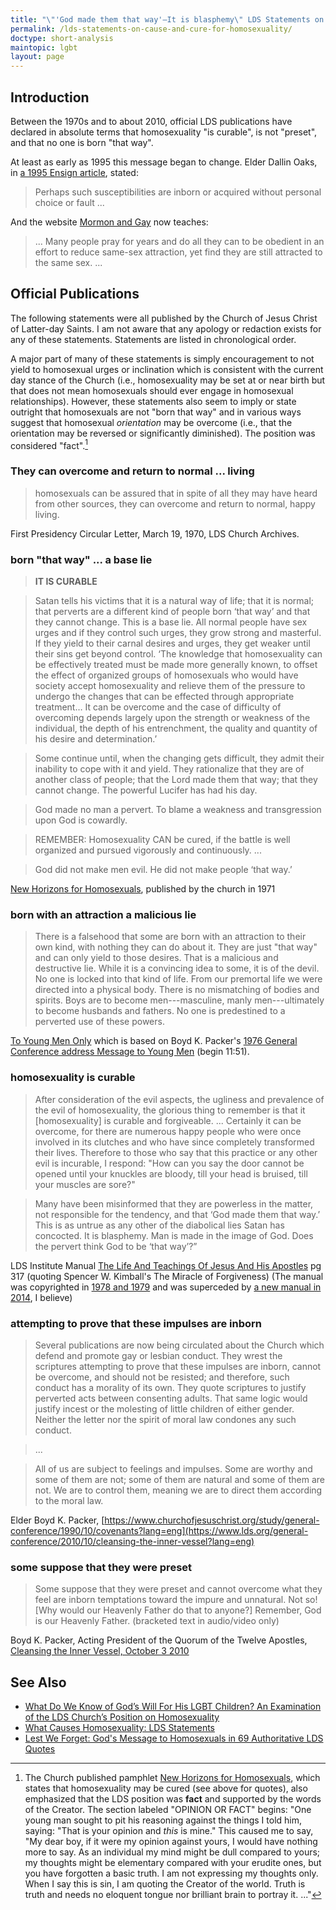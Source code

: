 ```yaml
---
title: "\"'God made them that way'—It is blasphemy\" LDS Statements on the causes and cure for homosexuality"
permalink: /lds-statements-on-cause-and-cure-for-homosexuality/
doctype: short-analysis
maintopic: lgbt
layout: page
---
```


## Introduction

Between the 1970s and to about 2010, official LDS publications have declared in absolute terms that homosexuality "is curable", is not "preset", and that no one is born "that way".

At least as early as 1995 this message began to change.  Elder Dallin Oaks, in [a 1995 Ensign article](https://www.lds.org/ensign/1995/10/same-gender-attraction?lang=eng&_r=1), stated:

>  Perhaps such susceptibilities are inborn or acquired without personal choice or fault ...

And the website [Mormon and Gay](https://mormonandgay.lds.org/articles/frequently-asked-questions?lang=eng) now teaches:

> ... Many people pray for years and do all they can to be obedient in an effort to reduce same-sex attraction, yet find they are still attracted to the same sex. ...

## Official Publications

The following statements were all published by the Church of Jesus Christ of Latter-day Saints.  I am not aware that any apology or redaction exists for any of these statements. Statements are listed in chronological order.

A major part of many of these statements is simply encouragement to not yield to homosexual urges or inclination which is consistent with the current day stance of the Church (i.e., homosexuality may be set at or near birth but that does not mean homosexuals should ever engage in homosexual relationships).  However, these statements also seem to imply or state outright that homosexuals are not "born that way" and in various ways suggest that homosexual *orientation* may be overcome (i.e., that the orientation may be reversed or significantly diminished).  The position was considered "fact".[^opinionorfact]

### They can overcome and return to normal ... living

> homosexuals can be assured that in spite of all they may have heard from other sources, they can overcome and return to normal, happy living.

First Presidency Circular Letter, March 19, 1970, LDS Church Archives.

### born "that way" ... a base lie

> **IT IS CURABLE**

> Satan tells his victims that it is a natural way of life; that it is normal; that perverts are a different kind of people born ‘that way’ and that they cannot change.  This is a base lie.  All normal people have sex urges and if they control such urges, they grow strong and masterful.  If they yield to their carnal desires and urges, they get weaker until their sins get beyond control.  ‘The knowledge that homosexuality can be effectively treated must be made more generally known, to offset the effect of organized groups of homosexuals who would have society accept homosexuality and relieve them of the pressure to undergo the changes that can be effected through appropriate treatment… It can be overcome and the case of difficulty of overcoming depends largely upon the strength or weakness of the individual, the depth of his entrenchment, the quality and quantity of his desire and determination.’

> Some continue until, when the changing gets difficult, they admit their inability to cope with it and yield.  They rationalize that they are of another class of people; that the Lord made them that way; that they cannot change.  The powerful Lucifer has had his day.

> God made no man a pervert.  To blame a weakness and transgression upon God is cowardly.

> REMEMBER: Homosexuality CAN be cured, if the battle is well organized and pursued vigorously and continuously. ...

> God did not make men evil.  He did not make people ‘that way.’

[New Horizons for Homosexuals](http://www.mormonthink.com/files/New-Horizons-for-Homosexuals-by-Apostle-Spencer-W-Kimball.pdf), published by the church in 1971

### born with an attraction a malicious lie

> There is a falsehood that some are born with an attraction to their own kind, with nothing they can do about it. They are just "that way" and can only yield to those desires. That is a malicious and destructive lie.  While it is a convincing idea to some, it is of the devil. No one is locked into that kind of life. From our premortal life we were directed into a physical body. There is no mismatching of bodies and spirits. Boys are to become men---masculine, manly men---ultimately to become husbands and fathers. No one is predestined to a perverted use of these powers.

[To Young Men Only](https://archive.org/details/ToYoungMenOnly/page/n15) which is based on Boyd K. Packer's [1976 General Conference address Message to Young Men](https://www.lds.org/general-conference/1976/10/media/session_5_talk_1/2680671857001?lang=eng) (begin 11:51).

### homosexuality is curable

> After consideration of the evil aspects, the ugliness and prevalence of the evil of homosexuality, the glorious thing to remember is that it [homosexuality] is curable and forgiveable.  ... Certainly it can be overcome, for there are numerous happy people who were once involved in its clutches and who have since completely transformed their lives.  Therefore to those who say that this practice or any other evil is incurable, I respond: "How can you say the door cannot be opened until your knuckles are bloody, till your head is bruised, till your muscles are sore?"

> Many have been misinformed that they are powerless in the matter, not responsible for the tendency, and that ‘God made them that way.’ This is as untrue as any other of the diabolical lies Satan has concocted. It is blasphemy. Man is made in the image of God. Does the pervert think God to be ‘that way’?” 

LDS Institute Manual [The Life And Teachings Of Jesus And His Apostles](https://archive.org/details/TheLifeAndTeachingsOfJesusAndHisApostlesLDSManual/page/n321)  pg 317 (quoting Spencer W. Kimball's The Miracle of Forgiveness) (The manual was copyrighted in [1978 and 1979](https://archive.org/details/TheLifeAndTeachingsOfJesusAndHisApostlesLDSManual/page/n1) and was superceded by [a new manual in 2014](https://www.lds.org/manual/new-testament-student-manual/title-page?lang=eng), I believe)

### attempting to prove that these impulses are inborn

> Several publications are now being circulated about the Church which defend and promote gay or lesbian conduct. They wrest the scriptures attempting to prove that these impulses are inborn, cannot be overcome, and should not be resisted; and therefore, such conduct has a morality of its own. They quote scriptures to justify perverted acts between consenting adults. That same logic would justify incest or the molesting of little children of either gender. Neither the letter nor the spirit of moral law condones any such conduct.

> ...

> All of us are subject to feelings and impulses. Some are worthy and some of them are not; some of them are natural and some of them are not. We are to control them, meaning we are to direct them according to the moral law.

Elder Boyd K. Packer, [https://www.churchofjesuschrist.org/study/general-conference/1990/10/covenants?lang=eng](https://www.lds.org/general-conference/2010/10/cleansing-the-inner-vessel?lang=eng)

### some suppose that they were preset

> Some suppose that they were preset and cannot overcome what they feel are inborn temptations toward the impure and unnatural. Not so! [Why would our Heavenly Father do that to anyone?] Remember, God is our Heavenly Father.  (bracketed text in audio/video only)

Boyd K. Packer, Acting President of the Quorum of the Twelve Apostles, [Cleansing the Inner Vessel, October 3 2010](https://www.lds.org/general-conference/2010/10/cleansing-the-inner-vessel?lang=eng)

## See Also

* [What Do We Know of God’s Will For His LGBT Children? An Examination of the LDS Church’s Position on Homosexuality](https://mormonlgbtquestions.com/2017/03/17/what-do-we-know-of-gods-will-for-his-lgbt-children-an-examination-of-the-lds-churchs-position-on-homosexuality/)
* [What Causes Homosexuality: LDS Statements](https://bradcarmack.blogspot.com/2011/05/i-submitted-this-paper-to-stand-for.html)
* [Lest We Forget: God's Message to Homosexuals in 69 Authoritative LDS Quotes](https://bradcarmack.blogspot.com/2014/03/lest-we-forget-gods-message-to.html)

[^opinionorfact]: The Church published pamphlet [New Horizons for Homosexuals](http://www.mormonthink.com/files/New-Horizons-for-Homosexuals-by-Apostle-Spencer-W-Kimball.pdf), which states that homosexuality may be cured (see above for quotes), also emphasized that the LDS position was **fact** and supported by the words of the Creator.  The section labeled "OPINION OR FACT" begins: "One young man sought to pit his reasoning against the things I told him, saying: "That is your opinion and *this* is mine."  This caused me to say, "My dear boy, if it were my opinion against yours, I would have nothing more to say.  As an individual my mind might be dull compared to yours; my thoughts might be elementary compared with your erudite ones, but you have forgotten a basic truth.  I am not expressing my thoughts only.  When I say this is sin, I am quoting the Creator of the world.  Truth is truth and needs no eloquent tongue nor brilliant brain to portray it. ..."
